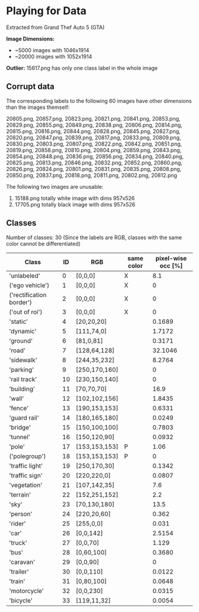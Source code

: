 # Playing for Data

Extracted from Grand Thef Auto 5 (GTA)

__Image Dimensions:__

* ~5000 images with 1046x1914
* ~20000 images with 1052x1914

__Outlier:__ 15617.png has only one class label in the whole image

## Corrupt data

The corresponding labels to the following 60 images have other dimensions than the images themself:

20805.png, 20857.png, 20823.png, 20821.png, 20841.png, 20853.png, 20829.png, 20855.png, 20849.png, 20838.png, 20806.png, 20814.png, 20815.png, 20816.png, 20844.png, 20828.png, 20845.png, 20827.png, 20820.png, 20847.png, 20839.png, 20817.png, 20833.png, 20809.png, 20830.png, 20803.png, 20807.png, 20822.png, 20842.png, 20851.png, 20819.png, 20858.png, 20810.png, 20804.png, 20859.png, 20843.png, 20854.png, 20848.png, 20836.png, 20856.png, 20834.png, 20840.png, 20825.png, 20813.png, 20846.png, 20832.png, 20852.png, 20860.png, 20826.png, 20824.png, 20801.png, 20831.png, 20835.png, 20808.png, 20850.png, 20837.png, 20818.png, 20811.png, 20802.png, 20812.png

The following two images are unusable:

1. 15188.png totally white image with dims 957x526
1. 17705.png totally black image with dims 957x526


## Classes

Number of classes: 30 (Since the labels are RGB, classes with the same color cannot be differentiated)

| Class                       | ID |             RGB | same color | pixel-wise occ [%] |
|                    ---------|----|             ----|     -------|               -----|
|'unlabeled'                  | 0  | [0,0,0]         |          X |                 8.1|
|('ego vehicle')              | 1  | [0,0,0]         |          X |                   0|
|('rectification border')     | 2  | [0,0,0]         |          X |                   0|
|('out of roi')               | 3  | [0,0,0]         |          X |                   0|
|'static'                     | 4  | [20,20,20]      |            |              0.1689|
|'dynamic'                    | 5  | [111,74,0]      |            |              1.7172|
|'ground'                     | 6  | [81,0,81]       |            |              0.3171|
|'road'                       | 7  | [128,64,128]    |            |             32.1046|
|'sidewalk'                   | 8  | [244,35,232]    |            |              8.2764|
|'parking'                    | 9  | [250,170,160]   |            |                   0|
|'rail track'                 | 10 | [230,150,140]   |            |                   0|
|'building'                   | 11 | [70,70,70]      |            |                16.9|
|'wall'                       | 12 | [102,102,156]   |            |              1.8435|
|'fence'                      | 13 | [190,153,153]   |            |              0.6331|
|'guard rail'                 | 14 | [180,165,180]   |            |              0.0249|
|'bridge'                     | 15 | [150,100,100]   |            |              0.7803|
|'tunnel'                     | 16 | [150,120,90]    |            |              0.0932|
|'pole'                       | 17 | [153,153,153]   |          P |                1.06|
|('polegroup')                | 18 | [153,153,153]   |          P |                   0|
|'traffic light'              | 19 | [250,170,30]    |            |              0.1342|
|'traffic sign'               | 20 | [220,220,0]     |            |              0.0807|
|'vegetation'                 | 21 | [107,142,35]    |            |                 7.6|
|'terrain'                    | 22 | [152,251,152]   |            |                 2.2|
|'sky'                        | 23 | [70,130,180]    |            |                13.5|
|'person'                     | 24 | [220,20,60]     |            |               0.362|
|'rider'                      | 25 | [255,0,0]       |            |               0.031|
|'car'                        | 26 | [0,0,142]       |            |              2.5154|
|'truck'                      | 27 | [0,0,70]        |            |               1.129|
|'bus'                        | 28 | [0,60,100]      |            |              0.3680|
|'caravan'                    | 29 | [0,0,90]        |            |                   0|
|'trailer'                    | 30 | [0,0,110]       |            |              0.0122|
|'train'                      | 31 | [0,80,100]      |            |              0.0648|
|'motorcycle'                 | 32 | [0,0,230]       |            |              0.0315|
|'bicycle'                    | 33 | [119,11,32]     |            |              0.0054|

